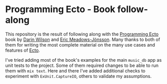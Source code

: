 # Programming Ecto - Book follow-along

This repository is the result of following along with the [Programming Ecto](https://pragprog.com/titles/wmecto/programming-ecto/) book by [Darin Wilson](https://github.com/darinwilson) and [Eric Meadows-Jönsson](https://github.com/ericmj). Many thanks to both of them for writing the most complete material on the many use cases and features of [Ecto](https://hexdocs.pm/ecto/Ecto.html).

I've tried adding most of the book's examples for the main `music_db` app as unit tests to the project. Some of them required changes to be able to run them with `mix text`. Here and there I've added additional checks to experiment with `ExUnit.CaptureIO`, others to validate my assumptions.